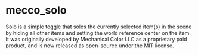 # mecco_solo

Solo is a simple toggle that solos the currently selected item(s) in the scene by hiding all other items and setting the world reference center on the item. It was originally developed by Mechanical Color LLC as a proprietary paid product, and is now released as open-source under the MIT license.
